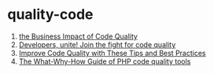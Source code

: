 # quality-code
1. [the Business Impact of Code Quality](https://www.infoq.com/articles/business-impact-code-quality/)
2. [Developers, unite! Join the fight for code quality](https://www.infoworld.com/article/3691011/developers-unite-join-the-fight-for-code-quality.html)
3. [Improve Code Quality with These Tips and Best Practices](https://dev.to/documatic/improve-code-quality-with-these-tips-and-best-practices-2mh2)
4. [The What-Why-How Guide of PHP code quality tools](https://engineering.teknasyon.com/the-what-why-how-guide-of-php-code-quality-tools-6eaa6406859)



